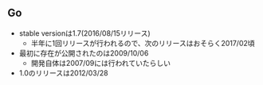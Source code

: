 
## Go

* stable versionは1.7(2016/08/15リリース)
  * 半年に1回リリースが行われるので、次のリリースはおそらく2017/02頃
* 最初に存在が公開されたのは2009/10/06
  * 開発自体は2007/09には行われていたらしい
* 1.0のリリースは2012/03/28
